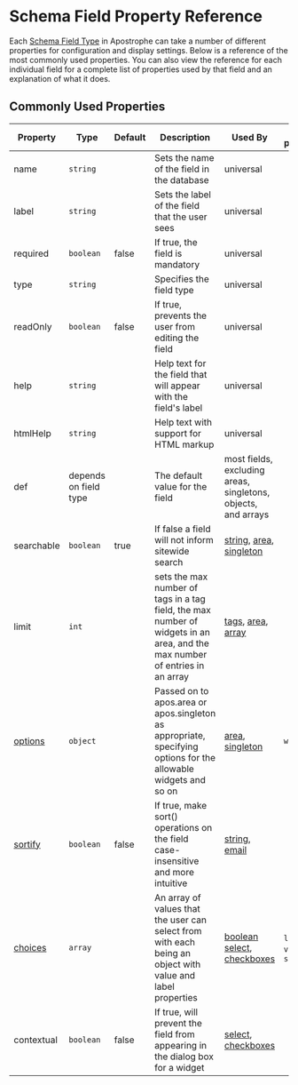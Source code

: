 
# Schema Field Property Reference

Each [Schema Field Type](/tutorials/advanced-development/schema-guide.md#guide-to-schema-field-types) in Apostrophe can take a number of different properties for configuration and display settings. Below is a reference of the most commonly used properties. You can also view the reference for each individual field for a complete list of properties used by that field and an explanation of what it does.

## Commonly Used Properties

| Property | Type | Default | Description | Used By | Sub-properties |
|----------|------|---------|-------------|---------|----------------|
|name | `string` | | Sets the name of the field in the database | universal | |
|label | `string` | | Sets the label of the field that the user sees | universal | |
|required | `boolean` | false | If true, the field is mandatory | universal | |
|type | `string` | | Specifies the field type | universal | |
|readOnly | `boolean` | false | If true, prevents the user from editing the field | universal | |
|help | `string` | | Help text for the field that will appear with the field's label | universal | |
|htmlHelp | `string` | | Help text with support for HTML markup | universal | |
|def | depends on field type | | The default value for the field | most fields, excluding areas, singletons, objects, and arrays | |
|searchable | `boolean` | true | If false a field will not inform sitewide search | [string](field-types/string.md), [area](field-types/area.md), [singleton](field-types/singleton.md) | |
|limit | `int` | | sets the max number of tags in a tag field, the max number of widgets in an area, and the max number of entries in an array  |[tags](field-types/tags.md), [area](field-types/area.md), [array](field-types/array.md)  | |
|[options](properties/options.md) | `object` | | Passed on to apos.area or apos.singleton as appropriate, specifying options for the allowable widgets and so on | [area](field-types/area.md), [singleton](field-types/singleton.md) | `widgets` |
|[sortify](properties/sortify.md) | `boolean` | false | If true, make sort() operations on the field case-insensitive and more intuitive  | [string](field-types/string.md), [email](field-types/email.md) | |
|[choices](properties/choices.md) | `array` | | An array of values that the user can select from with each being an object with value and label properties | [boolean](field-types/boolean.md) [select](field-types/select.md), [checkboxes](field-types/checkboxes.md) | `label`, `value`, `showFields` |
|contextual | `boolean` | false | If true, will prevent the field from appearing in the dialog box for a widget | [select](field-types/select.md), [checkboxes](field-types/checkboxes.md) | |

